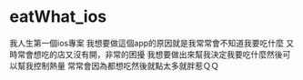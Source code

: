 # eatWhat_ios
我人生第一個ios專案
我想要做這個app的原因就是我常常會不知道我要吃什麼
又時常會想吃的店又沒有開，非常的困擾
我想要做出來幫我決定我要吃什麼然後可以幫我控制熱量
常常會因為都想吃然後就點太多就胖惹ＱＱ
